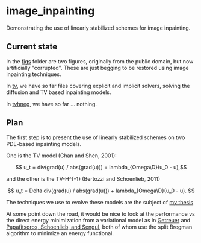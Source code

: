 # image_inpainting
Demonstrating the use of linearly stabilized schemes for image inpainting. 

## Current state
In the [figs](figs) folder are two figures, originally from the public domain, but now artificially "corrupted". These are just begging to be restored using image inpainting techniques. 

In [tv](tv), we have so far files covering explicit and implicit solvers, solving the diffusion and TV based inpainting models.

In [tvhneg](tvhneg), we have so far ... nothing.

## Plan 
The first step is to present the use of linearly stabilized schemes on two PDE-based inpainting models.

One is the TV model (Chan and Shen, 2001):

$$ u_t = div(grad(u) / abs(grad(u))) + lambda_{Omega\D}(u_0 - u),$$

and the other is the TV-H^{-1} (Bertozzi and Schoenlieb, 2011)

$$ u_t = Delta div(grad(u) / abs(grad(u))) + lambda_{Omega\D}(u_0 - u). $$

The techniques we use to evolve these models are the subject of [my thesis](https://github.com/kevstter/Thesis-B)

At some point down the road, it would be nice to look at the performance vs the direct energy minimization from a variational model as in [Getreuer](http://www.ipol.im/pub/art/2012/g-tvi/) and [Papafitsoros, Schoenlieb, and Sengul](http://www.ipol.im/pub/art/2013/40/), both of whom use the split Bregman algorithm to minimize an energy functional. 
